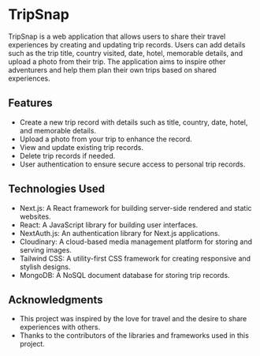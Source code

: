# TripSnap

TripSnap is a web application that allows users to share their travel experiences by creating and updating trip records. Users can add details such as the trip title, country visited, date, hotel, memorable details, and upload a photo from their trip. The application aims to inspire other adventurers and help them plan their own trips based on shared experiences.

## Features

- Create a new trip record with details such as title, country, date, hotel, and memorable details.
- Upload a photo from your trip to enhance the record.
- View and update existing trip records.
- Delete trip records if needed.
- User authentication to ensure secure access to personal trip records.

## Technologies Used

- Next.js: A React framework for building server-side rendered and static websites.
- React: A JavaScript library for building user interfaces.
- NextAuth.js: An authentication library for Next.js applications.
- Cloudinary: A cloud-based media management platform for storing and serving images.
- Tailwind CSS: A utility-first CSS framework for creating responsive and stylish designs.
- MongoDB: A NoSQL document database for storing trip records.

## Acknowledgments

- This project was inspired by the love for travel and the desire to share experiences with others.
- Thanks to the contributors of the libraries and frameworks used in this project.
